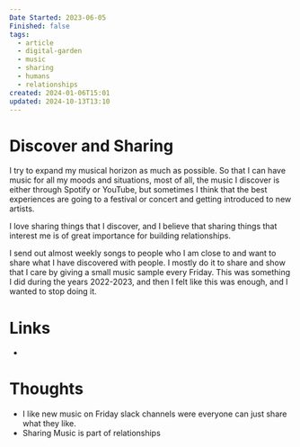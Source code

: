 ```yaml
---
Date Started: 2023-06-05
Finished: false
tags:
  - article
  - digital-garden
  - music
  - sharing
  - humans
  - relationships
created: 2024-01-06T15:01
updated: 2024-10-13T13:10
---
```

# Discover and Sharing
I try to expand my musical horizon as much as possible. So that I can have music for all my moods and situations, most of all, the music I discover is either through Spotify or YouTube, but sometimes I think that the best experiences are going to a festival or concert and getting introduced to new artists. 

I love sharing things that I discover, and I believe that sharing things that interest me is of great importance for building relationships. 

I send out almost weekly songs to people who I am close to and want to share what I have discovered with people. I mostly do it to share and show that I care by giving a small music sample every Friday.  This was something I did during the years 2022-2023, and then I felt like this was enough, and I wanted to stop doing it. 




# Links
- 

# Thoughts 
-  I like new music on Friday slack channels were everyone can just share what they like. 
- Sharing Music is part of relationships 






